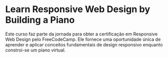 # Learn Responsive Web Design by Building a Piano

Este curso faz parte da jornada para obter a certificação em Responsive Web Design pelo FreeCodeCamp. Ele fornece uma oportunidade única de aprender e aplicar conceitos fundamentais de design responsivo enquanto constroi-se um piano virtual.